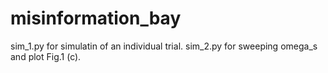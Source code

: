 # misinformation_bay

sim_1.py for simulatin of an individual trial.
sim_2.py for sweeping omega_s and plot Fig.1 (c).

